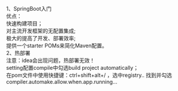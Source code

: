 1、SpringBoot入门<br>
优点：<br>
快速构建项目；<br>
对主流开发框架的无配置集成;<br>
极大的提高了开发、部署效率;<br>
提供一个starter POMs来简化Maven配置。<br>
2、热部署 <br>
    注意：idea会出现问题，热部署无效！<br>
    setting配置compile中勾选build project automatically；<br>
    在pom文件中使用快捷键：ctrl+shift+alt+/ ，选中registry..
    找到并勾选compiler.automake.allow.when.app.running...
